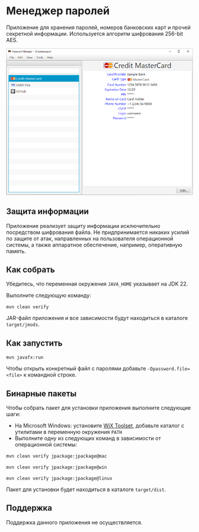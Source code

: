# Менеджер паролей

Приложение для хранения паролей, номеров банковских карт и прочей секретной информации.
Используется алгоритм шифрования 256-bit AES.

![Screenshot](docs/main-window.png)

## Защита информации

Приложение реализует защиту информации исключительно посредством шифрования файла. Не придпринимается никаких усилий
по защите от атак, направленных на пользователя операционной системы, а также аппаратное обеспечение, например,
оперативную память.

## Как собрать

Убедитесь, что переменная окружения ```JAVA_HOME``` указывает на JDK 22.

Выполните следующую команду:

```shell script
mvn clean verify
```

JAR-файл приложения и все зависимости будут находиться в каталоге ```target/jmods```.

## Как запустить

```shell script
mvn javafx:run
```

Чтобы открыть конкретный файл с паролями добавьте ```-Dpassword.file=<file>``` к командной строке.

## Бинарные пакеты

Чтобы собрать пакет для установки приложения выполните следующие шаги:
* На Microsoft Windows: установите [WiX Toolset](https://wixtoolset.org/releases/), добавьте каталог с утилитами в
  переменную окружения ```PATH```
* Выполните одну из следующих команд в зависимости от операционной системы:

```shell script
mvn clean verify jpackage:jpackage@mac
```

```shell script
mvn clean verify jpackage:jpackage@win
```

```shell script
mvn clean verify jpackage:jpackage@linux
```

Пакет для установки будет находиться в каталоге ```target/dist```.

## Поддержка

Поддержка данного приложения не осуществляется.
